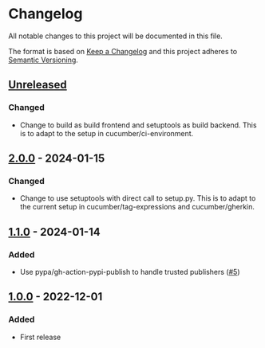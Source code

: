 # Changelog

All notable changes to this project will be documented in this file.

The format is based on [Keep a Changelog](https://keepachangelog.com/en/1.0.0/)
and this project adheres to [Semantic Versioning](https://semver.org/spec/v2.0.0.html).

## [Unreleased]
### Changed
- Change to build as build frontend and setuptools as build backend. This is to adapt to the setup in cucumber/ci-environment.

## [2.0.0] - 2024-01-15
### Changed
- Change to use setuptools with direct call to setup.py. This is to adapt to the current setup in cucumber/tag-expressions and cucumber/gherkin.

## [1.1.0] - 2024-01-14
### Added
- Use pypa/gh-action-pypi-publish to handle trusted publishers ([#5](https://github.com/cucumber/action-publish-pypi/pull/5))

## [1.0.0] - 2022-12-01
### Added
- First release

[Unreleased]: https://github.com/cucumber/action-publish-poetry/compare/1.0.0...HEAD
[2.0.0]: https://github.com/cucumber/action-publish-poetry/compare/1.0.0...v2.0.0
[1.1.0]: https://github.com/cucumber/action-publish-poetry/compare/1.0.0...v1.1.0
[1.0.0]: https://github.com/cucumber/action-publish-poetry/compare/v0.0.0...1.0.0
